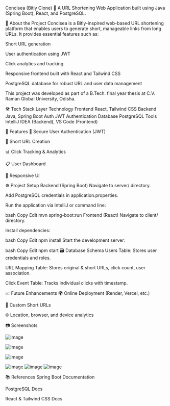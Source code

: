 Concisea (Bitly Clone) 🔗
A URL Shortening Web Application built using Java (Spring Boot), React, and PostgreSQL.

📌 About the Project
Concisea is a Bitly-inspired web-based URL shortening platform that enables users to generate short, manageable links from long URLs. It provides essential features such as:

Short URL generation

User authentication using JWT

Click analytics and tracking

Responsive frontend built with React and Tailwind CSS

PostgreSQL database for robust URL and user data management

This project was developed as part of a B.Tech. final year thesis at C.V. Raman Global University, Odisha.

🛠️ Tech Stack
Layer	Technology
Frontend	React, Tailwind CSS
Backend	Java, Spring Boot
Auth	JWT Authentication
Database	PostgreSQL
Tools	IntelliJ IDEA (Backend), VS Code (Frontend)

🚀 Features
🔐 Secure User Authentication (JWT)

🔗 Short URL Creation

📊 Click Tracking & Analytics

📋 User Dashboard

📱 Responsive UI

⚙️ Project Setup
Backend (Spring Boot)
Navigate to server/ directory.

Add PostgreSQL credentials in application.properties.

Run the application via IntelliJ or command line:

bash
Copy
Edit
mvn spring-boot:run
Frontend (React)
Navigate to client/ directory.

Install dependencies:

bash
Copy
Edit
npm install
Start the development server:

bash
Copy
Edit
npm start
🗃️ Database Schema
Users Table: Stores user credentials and roles.

URL Mapping Table: Stores original & short URLs, click count, user association.

Click Event Table: Tracks individual clicks with timestamp.

📈 Future Enhancements
🌍 Online Deployment (Render, Vercel, etc.)

🎯 Custom Short URLs

🌐 Location, browser, and device analytics

📷 Screenshots

![image](https://github.com/user-attachments/assets/3c7be402-7ace-4a8f-92b3-10b0f33cc3fb)

![image](https://github.com/user-attachments/assets/9e22799a-c6a5-4055-acf8-56cfd515dcb8)


![image](https://github.com/user-attachments/assets/8885b87b-ef59-4a5f-ae76-a47d48269c5e)

![image](https://github.com/user-attachments/assets/0ecf7acd-6e62-4dd3-b2c4-1c2090315826)
![image](https://github.com/user-attachments/assets/cce6d496-aace-44a0-9cc5-d801136b1490)
![image](https://github.com/user-attachments/assets/8d9fdab7-80d1-447c-a3ad-4169fbf0d484)


📚 References
Spring Boot Documentation

PostgreSQL Docs

React & Tailwind CSS Docs


